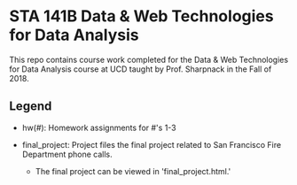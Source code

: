 # STA 141B Data & Web Technologies for Data Analysis

This repo contains course work completed for the Data & Web Technologies for Data Analysis course at UCD taught by Prof. Sharpnack in the Fall of 2018.

## Legend
- hw(#): Homework assignments for #'s 1-3

- final_project: Project files the final project related to San Francisco Fire Department phone calls.
  - The final project can be viewed in 'final_project.html.'
